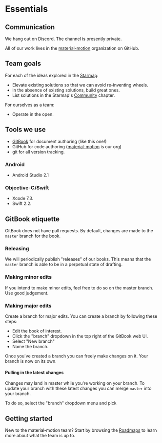 # Essentials

## Communication

We hang out on Discord. The channel is presently private.

All of our work lives in the [material-motion](https://github.com/material-motion) organization on GitHub.

## Team goals

For each of the ideas explored in the [Starmap](https://material-motion.gitbooks.io/material-motion-starmap/content/):

- Elevate existing solutions so that we can avoid re-inventing wheels.
- In the absence of existing solutions, build great ones.
- List solutions in the Starmap's [Community](https://material-motion.gitbooks.io/material-motion-starmap/content/community/) chapter.

For ourselves as a team:

- Operate in the open.

## Tools we use

- [GitBook](https://www.gitbook.com/) for document authoring (like this one!)
- GitHub for code authoring ([material-motion](https://github.com/material-motion) is our org)
- git for all version tracking.

### Android

- Android Studio 2.1

### Objective-C/Swift

- Xcode 7.3.
- Swift 2.2.

## GitBook etiquette

GitBook does not have pull requests. By default, changes are made to the `master` branch for the book.

### Releasing

We will periodically publish "releases" of our books. This means that the `master` branch is able to be in a perpetual state of drafting.

### Making minor edits

If you intend to make minor edits, feel free to do so on the master branch. Use good judgement.

### Making major edits

Create a branch for major edits. You can create a branch by following these steps:

- Edit the book of interest.
- Click the "branch" dropdown in the top right of the GitBook web UI.
- Select "New branch"
- Name the branch.

Once you've created a branch you can freely make changes on it. Your branch is now on its own.

#### Pulling in the latest changes

Changes may land in master while you're working on your branch. To update your branch with these latest changes you can merge `master` into your branch.

To do so, select the "branch" dropdown menu and pick

## Getting started

New to the material-motion team? Start by browsing the [Roadmaps](roadmaps/) to learn more about what the team is up to.

